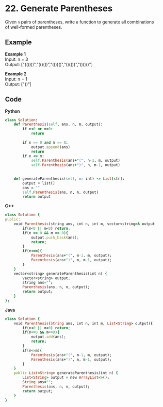 # 22. Generate Parentheses
Given `n` pairs of parentheses, write a function to generate all combinations of well-formed parentheses.

## Example
**Example 1**  
Input: n = 3  
Output: ["((()))","(()())","(())()","()(())","()()()"]  

**Example 2**  
Input: n = 1  
Output: ["()"]  

## Code
**Python**
```ruby
class Solution:
    def Parenthesis(self, ans, n, m, output):
        if n<0 or m<0:
            return
        
        if n == 0 and m == 0:
            output.append(ans)
            return    
        if n <= m:
            self.Parenthesis(ans+"(", n-1, m, output)
            self.Parenthesis(ans+")", n, m-1, output)
        
        
    def generateParenthesis(self, n: int) -> List[str]:
        output = list()
        ans = ""
        self.Parenthesis(ans, n, n, output)
        return output
```
**C++**  
```ruby
class Solution {
public:
    void Parenthesis(string ans, int n, int m, vector<string>& output ){
        if(n<0 || m<0) return;
        if(n == 0 && m == 0){
            output.push_back(ans);
            return;
        }
        if(n<=m){
            Parenthesis(ans+"(", n-1, m, output);
            Parenthesis(ans+")", n, m-1, output);
        }
    }
    vector<string> generateParenthesis(int n) {
        vector<string> output;
        string ans="";
        Parenthesis(ans, n, n, output);
        return output;
    }
};
```
**Java**  
```ruby
class Solution {
    void Parenthesis(String ans, int n, int m, List<String> output){
        if(n<0 || m<0) return;
        if(n==0 && m==0){
            output.add(ans);
            return;
        }
        if(n<=m){
            Parenthesis(ans+"(", n-1, m, output);
            Parenthesis(ans+")", n, m-1, output);
        }
    }
    public List<String> generateParenthesis(int n) {
        List<String> output = new ArrayList<>();
        String ans="";
        Parenthesis(ans, n, n, output);
        return output;
    }
}
```
